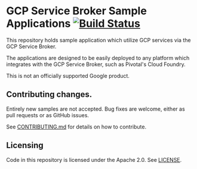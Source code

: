 # GCP Service Broker Sample Applications [![Build Status](https://travis-ci.org/GoogleCloudPlatform/service-broker-samples.svg?branch=master)](https://travis-ci.org/GoogleCloudPlatform/service-broker-samples)

This repository holds sample application which utilize GCP services via the GCP Service Broker.

The applications are designed to be easily deployed to any platform which integrates with
the GCP Service Broker, such as Pivotal's Cloud Foundry.

This is not an officially supported Google product.

## Contributing changes.

Entirely new samples are not accepted. Bug fixes are welcome, either as pull
requests or as GitHub issues.

See [CONTRIBUTING.md](CONTRIBUTING.md) for details on how to contribute.

## Licensing

Code in this repository is licensed under the Apache 2.0. See [LICENSE](LICENSE).

